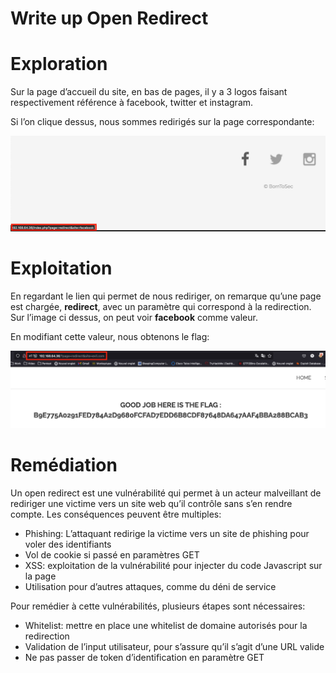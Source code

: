 # Write up Open Redirect

# Exploration

Sur la page d’accueil du site, en bas de pages, il y a 3 logos faisant respectivement référence à facebook, twitter et instagram.

Si l’on clique dessus, nous sommes redirigés sur la page correspondante:

![Capture d’écran 2024-05-02 à 19.21.06.png](images/Capture_decran_2024-05-02_a_19.21.06.png)

# Exploitation

En regardant le lien qui permet de nous rediriger, on remarque qu’une page est chargée, **redirect**, avec un paramètre qui correspond à la redirection. Sur l’image ci dessus, on peut voir **facebook** comme valeur.

En modifiant cette valeur, nous obtenons le flag:

![Capture d’écran 2024-05-02 à 19.24.05.png](images/Capture_decran_2024-05-02_a_19.24.05.png)

# Remédiation

Un open redirect est une vulnérabilité qui permet à un acteur malveillant de rediriger une victime vers un site web qu’il contrôle sans s’en rendre compte. Les conséquences peuvent être multiples:

- Phishing: L’attaquant redirige la victime vers un site de phishing pour voler des identifiants
- Vol de cookie si passé en paramètres GET
- XSS: exploitation de la vulnérabilité pour injecter du code Javascript sur la page
- Utilisation pour d’autres attaques, comme du déni de service

Pour remédier à cette vulnérabilités, plusieurs étapes sont nécessaires:

- Whitelist: mettre en place une whitelist de domaine autorisés pour la redirection
- Validation de l’input utilisateur, pour s’assure qu’il s’agit d’une URL valide
- Ne pas passer de token d’identification en paramètre GET